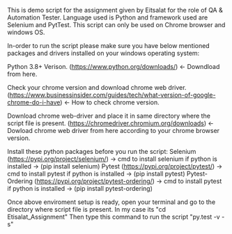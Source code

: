 This is demo script for the assignment given by Eitsalat for the role of QA & Automation Tester. Language used is Python and framework used are Selenium and PytTest. This script can only be used on Chrome browser and windows OS.

In-order to run the script please make sure you have below mentioned packages and drivers installed on your windows operating system:

Python 3.8+ Verison. (https://www.python.org/downloads/) <- Downdload from here.

Check your chrome version and download chrome web driver. (https://www.businessinsider.com/guides/tech/what-version-of-google-chrome-do-i-have) <- How to check chrome version.

Download chrome web-driver and place it in same directory where the script file is present. (https://chromedriver.chromium.org/downloads) <- Dowload chrome web driver from here according to your chrome browser version.

Install these python packages before you run the script: Selenium (https://pypi.org/project/selenium/) 
  -> cmd to install selenium if python is installed 
    -> (pip install selenium) 
Pytest (https://pypi.org/project/pytest/) 
  -> cmd to install pytest if python is installed 
    -> (pip install pytest) 
Pytest-Ordering (https://pypi.org/project/pytest-ordering/) 
  -> cmd to install pytest if python is installed 
    -> (pip install pytest-ordering)

Once above enviroment setup is ready, open your terminal and go to the directory where script file is present. In my case its "cd Etisalat_Assignment" Then type this command to run the script "py.test -v -s"
